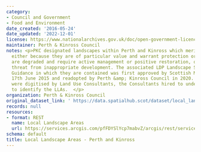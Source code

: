 ```yaml
---
category:
- Council and Government
- Food and Environment
date_created: '2016-05-24'
date_updated: '2022-12-01'
license: https://www.nationalarchives.gov.uk/doc/open-government-licence/version/3/
maintainer: Perth & Kinross Council
notes: <p>PKC designated landscapes within Perth and Kinross which merit special attention,
  either because they are of particular value and warrant protection or because they
  are degraded and require active management or positive restoration, or are under
  threat from inappropriate development. The associated LDP Landscape Supplementary
  Guidance in which they are contained was first approved by Scottish Ministers on
  17th June 2015 and readopted by Perth &amp; Kinross Council in 2020. The polygons
  were digitised by Land Use Consultants, the Consultants hired to undertake the study
  to identify the LLAs.  </p>
organization: Perth & Kinross Council
original_dataset_link: ' https://data.spatialhub.scot/dataset/local_landscape_designation-pk'
records: null
resources:
- format: REST
  name: Local Landscape Areas
  url: https://services.arcgis.com/pfFDYSlYcp7mabvZ/arcgis/rest/services/Local_Landscape_Areas/FeatureServer/0/query?outFields=*&where=1%3D1
schema: default
title: Local Landscape Areas - Perth and Kinross
---
```

